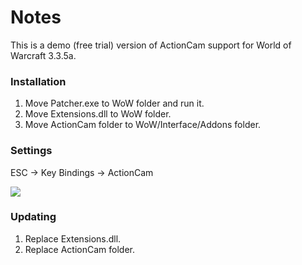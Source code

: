 # Notes
This is a demo (free trial) version of ActionCam support for World of Warcraft 3.3.5a.

### Installation
1. Move Patcher.exe to WoW folder and run it.
2. Move Extensions.dll to WoW folder.
3. Move ActionCam folder to WoW/Interface/Addons folder.

### Settings
ESC -> Key Bindings -> ActionCam

![](https://i.gyazo.com/65934fdfc9876d55a88b6018fe48b58f.png)

### Updating
1. Replace Extensions.dll.
2. Replace ActionCam folder.
